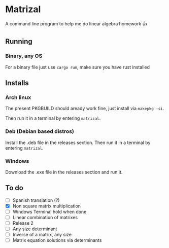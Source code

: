 # Matrizal
A command line program to help me do linear algebra homework 👍

## Running

### Binary, any OS

For a binary file just use `cargo run`, make sure you have rust installed

## Installs

### Arch linux

The present PKGBUILD should aready work fine, just install via `makepkg -si`.

Then run it in a terminal by entering `matrizal`.

### Deb (Debian based distros)

Install the .deb file in the releases section.
Then run it in a terminal by entering `matrizal`.

### Windows

Download the .exe file in the releases section and run it.

## To do

- [ ] Spanish translation (?)
- [x] Non square matrix multiplication
- [ ] Windows Terminal hold when done
- [ ] Linear combination of matrixes
- [ ] Release 2
- [ ] Any size determinant
- [ ] Inverse of a matrix, any size
- [ ] Matrix equation solutions via determinants